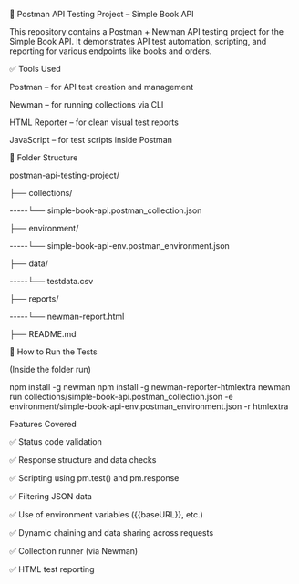 📘 Postman API Testing Project – Simple Book API

This repository contains a Postman + Newman API testing project for the Simple Book API. It demonstrates API test automation, scripting, and reporting for various endpoints like books and orders.

✅ Tools Used

Postman – for API test creation and management

Newman – for running collections via CLI

HTML Reporter – for clean visual test reports

JavaScript – for test scripts inside Postman

📂 Folder Structure

postman-api-testing-project/

├── collections/

   -----└── simple-book-api.postman_collection.json

├── environment/

   -----└── simple-book-api-env.postman_environment.json

├── data/

   -----└── testdata.csv        

├── reports/

   -----└── newman-report.html

├── README.md

🔧 How to Run the Tests

(Inside the folder run)

npm install -g newman 
npm install -g newman-reporter-htmlextra
newman run collections/simple-book-api.postman_collection.json -e environment/simple-book-api-env.postman_environment.json -r htmlextra

Features Covered

✅ Status code validation

✅ Response structure and data checks

✅ Scripting using pm.test() and pm.response

✅ Filtering JSON data

✅ Use of environment variables ({{baseURL}}, etc.)

✅ Dynamic chaining and data sharing across requests

✅ Collection runner (via Newman)

✅ HTML test reporting


